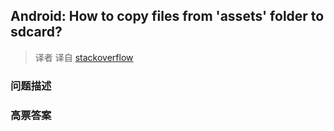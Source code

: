 ## Android: How to copy files from 'assets' folder to sdcard?

> 译者 译自 [stackoverflow](http://stackoverflow.com/questions/4447477/android-how-to-copy-files-from-assets-folder-to-sdcard) 

### 问题描述 

### 高票答案 

